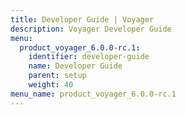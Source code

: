 ```yaml
---
title: Developer Guide | Voyager
description: Voyager Developer Guide
menu:
  product_voyager_6.0.0-rc.1:
    identifier: developer-guide
    name: Developer Guide
    parent: setup
    weight: 40
menu_name: product_voyager_6.0.0-rc.1
---
```


